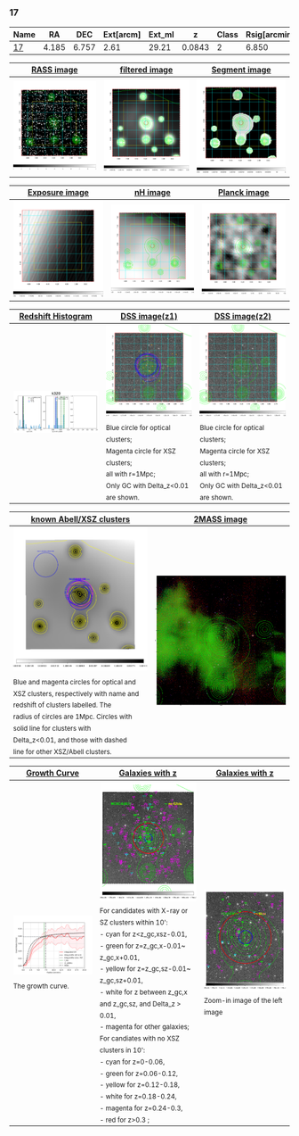 <div STYLE="page-break-after: always;"></div>

### 17

|Name          |RA          |DEC      | Ext[arcm] | Ext_ml | z    | Class| Rsig[arcmin] | CRsig[c/s] | CR500[c/s] | R500[Mpc] |L500[erg/s]|F500[erg/s/cm^2]| M500[Msun]|Tx[keV]|beta|GC(XSZ,Delta_z<0.01)| GC(OPT,Delta_z<0.01)|GC|alias|
|--------------|------------|------------|---|---|-----------|--------|------|------|----|----|----|----|----|----|----|----|----|----|---|
|[17](script/17.md)     | 4.185       | 6.757       | 2.61    | 29.21   | 0.0843 | 2   | 6.850 |0.078 |0.079 |0.693 |2.473e+43 |1.402e-12 |1.025e+14 |2.232 |1.908 |MCXC, |Wen, |MCXC, |k320|

|[RASS image](../image/17/17_img.pdf)|[filtered image](../image/17/17_fil.pdf)|[Segment image](../image/17/17_seg.pdf)|
|-------------------|--------------------|-------------------|
| <img src="../image/17/17_img.png" width="300">  | <img src="../image/17/17_fil.png" width="300">   | <img src="../image/17/17_seg.png" width="300">  |

|[Exposure image](../image/17/17_mex.pdf)| [nH image](../image/17/17_nh.pdf)| [Planck image](../image/17/17_p.pdf)|
|-------------------|--------------------|-------------------|
|<img src="../image/17/17_mex.png" width="300">   | <img src="../image/17/17_nh.png" width="300">    | <img src="../image/17/17_p.png" width="300"> |

|[Redshift Histogram](../image/17/17_zg.pdf) | [DSS image(z1)](../image/17/17_dss_z1.pdf)      |  [DSS image(z2)](../image/17/17_dss_z2.pdf)    |
|-------------------|--------------------|-------------------|
|<img src="../image/17/17_zg.png" width="300"> |<img src="../image/17/17_dss_z1.png" width="300"> <sub><br>Blue circle for optical clusters; <br>Magenta circle for XSZ clusters; <br>all with r=1Mpc; <br>Only GC with Delta_z<0.01 are shown. </sub>| <img src="../image/17/17_dss_z2.png" width="300"><sub><br>Blue circle for optical clusters; <br>Magenta circle for XSZ clusters; <br>all with r=1Mpc; <br>Only GC with Delta_z<0.01 are shown. </sub> |

|[known Abell/XSZ clusters](../image/17/17_m.pdf) | [2MASS image](../image/17/17_2mass.pdf)      |
|-------------------|-------------------|
|<img src=../image/17/17_m.png width="300"> <sub><br>Blue and magenta circles for optical and <br>XSZ clusters, respectively with name and <br>redshift of clusters labelled. The <br>radius of circles are 1Mpc. Circles with <br>solid line for clusters with <br>Delta_z<0.01, and those with dashed <br>line for other XSZ/Abell clusters.        </sub>|<img src="../image/17/17_2mass.png" width="300">  |

|[Growth Curve](../image/17/17_gca_all.png) |[Galaxies with z](../image/17/17_opt_ned.pdf) |[Galaxies with z](../image/17/17_opt_ned_zoom.pdf) |
|-------------------|-------------------|-------------------|
| <img src="../image/17/17_gca_all.png" width="300"> <sub><br>The growth curve.</sub>| <img src=../image/17/17_opt_ned.png width="300"> <br><sub> For candidates with X-ray or SZ clusters within 10': <br> - cyan for z<z_gc,xsz-0.01, <br> - green for z=z_gc,x-0.01~ z_gc,x+0.01, <br> - yellow for z=z_gc,sz-0.01~ z_gc,sz+0.01, <br> - white for z between z_gc,x and z_gc,sz, and Delta_z > 0.01, <br> - magenta for other galaxies; <br>For candiates with no XSZ clusters in 10': <br> - cyan for z=0-0.06, <br> - green for z=0.06-0.12, <br> - yellow for z=0.12-0.18, <br> - white for z=0.18-0.24, <br> - magenta for z=0.24-0.3, <br> - red for z>0.3 ;  </sub>|<img src=../image/17/17_opt_ned_zoom.png width="300">  <br><sub> Zoom-in image of the left image</sub>|




